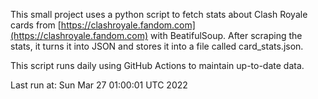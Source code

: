 This small project uses a python script to fetch stats about Clash Royale cards from [https://clashroyale.fandom.com](https://clashroyale.fandom.com) with BeatifulSoup. After scraping the stats, it turns it into JSON and stores it into a file called card_stats.json.

This script runs daily using GitHub Actions to maintain up-to-date data.

Last run at: Sun Mar 27 01:00:01 UTC 2022
